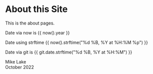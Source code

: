 # About this Site

This is the about pages.

Date via now is {{ now().year }}

Date using strftime {{ now().strftime("%d %B, %Y at %H:%M %p") }}

Date via git is {{ git.date.strftime("%d %B, %Y at %H:%M") }}

Mike Lake     
October 2022
